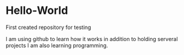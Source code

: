 # Hello-World
First created repository for testing

I am using github to learn how it works in addition to holding serveral projects
I am also learning programming.
